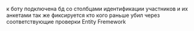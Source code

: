 к боту подключена бд со столбцами идентификации участников и их анкетами
так же фиксируется кто кого раньше убил через соответствующие проверки
Entity Fremework
